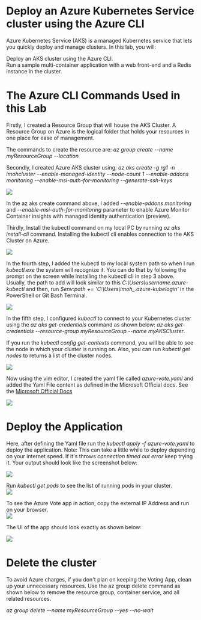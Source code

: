 # Deploy an Azure Kubernetes Service cluster using the Azure CLI
Azure Kubernetes Service (AKS) is a managed Kubernetes service that lets you quickly deploy and manage clusters. In this lab, you will:

Deploy an AKS cluster using the Azure CLI.<br>
Run a sample multi-container application with a web front-end and a Redis instance in the cluster.<p>

# The Azure CLI Commands Used in this Lab
Firstly, I created a Resource Group that will house the AKS Cluster. A Resource Group on Azure is the logical folder that holds your resources in one place
for ease of management. 

The commands to create the resource are: *az group create --name myResourceGroup --location  <YourPreferredLocation>*

Secondly, I created Azure AKS cluster using: 
*az aks create -g rg1 -n imohcluster  --enable-managed-identity --node-count 1 --enable-addons monitoring --enable-msi-auth-for-monitoring  --generate-ssh-keys*
   
 <img src ="https://github.com/imohweb/deploy-azure-voting-app-using-redis-yaml/blob/master/images/Create%20aks%20cluster.png">

In the az aks create command above, I added *--enable-addons monitoring* and *--enable-msi-auth-for-monitoring* parameter 
to enable Azure Monitor Container insights with managed identity authentication (preview).
  

Thirdly, Install the kubectl command on my local PC by running *az aks install-cli* command. Installing the kubectl cli enables connection to the AKS Cluster on Azure.

  <img src ="https://github.com/imohweb/deploy-azure-voting-app-using-redis-yaml/blob/master/images/Install%20Kubectl%20Cli.png">

In the fourth step, I added the kubectl to my local system path so when I run *kubectl.exe* the system will recognize it. 
You can do that by following the prompt on the screen while installing the kubectl cli in step 3 above. Usually, the path to add will look similar to
this *C:\Users\username.azure-kubectl* and then, run *$env:path += 'C:\Users\imoh_\.azure-kubelogin'* in the PowerShell or Git Bash Terminal.
 
<img src ="https://github.com/imohweb/deploy-azure-voting-app-using-redis-yaml/blob/master/images/Add%20to%20system%20path.png">

In the fifth step, I configured *kubectl* to connect to your Kubernetes cluster using the *az aks get-credentials* command as shown below:
*az aks get-credentials --resource-group myResourceGroup --name myAKSCluster*. 

If you run the *kubectl config get-contexts* command, you will be able to see the node in which your cluster is running on. 
Also, you can run *kubectl get nodes* to returns a list of the cluster nodes.

<img src ="https://github.com/imohweb/deploy-azure-voting-app-using-redis-yaml/blob/master/images/kubectl%20get%20nodes%20command.png">

Now using the vim editor, I created the yaml file called *azure-vote.yaml* and added the Yaml File content as defined in 
the Microsoft Official docs. See the <a href="https://learn.microsoft.com/en-us/azure/aks/learn/quick-kubernetes-deploy-cli" target="_blank">Microsoft Official Docs</a>
  
<img src ="https://github.com/imohweb/deploy-azure-voting-app-using-redis-yaml/blob/master/images/Create%20Yaml%20File.png">

# Deploy the Application 
Here, after defining the Yaml file run the *kubectl apply -f azure-vote.yaml* to deploy the application. Note: This can take a little while to deploy depending on your internet speed.
If it's throws *connection timed out error* keep trying it. 
Your output should look like the screenshot below:
  
  <img src ="https://github.com/imohweb/deploy-azure-voting-app-using-redis-yaml/blob/master/images/Kubectl%20apply%20the%20Yaml%20file.png">
  
 Run *kubectl get pods* to see the list of running pods in your cluster. <br>
 <img src ="https://github.com/imohweb/deploy-azure-voting-app-using-redis-yaml/blob/master/images/Run%20Kubectl%20get%20pods.png">
 
 To see the Azure Vote app in action, copy the external IP Address and run on your browser.<br>
 <img src ="https://github.com/imohweb/deploy-azure-voting-app-using-redis-yaml/blob/master/images/Testing%20the%20Ext%20IP%20-%20.png">
 
 
The UI of the app should look exactly as shown below:
  
 <img src ="https://github.com/imohweb/deploy-azure-voting-app-using-redis-yaml/blob/master/images/Azure%20Voting%20App%20UI%20.png">

# Delete the cluster
To avoid Azure charges, if you don't plan on keeping the Voting App, clean up your unnecessary resources. 
Use the az group delete command as shown below to remove the resource group, container service, and all related resources.

*az group delete --name myResourceGroup --yes --no-wait*
